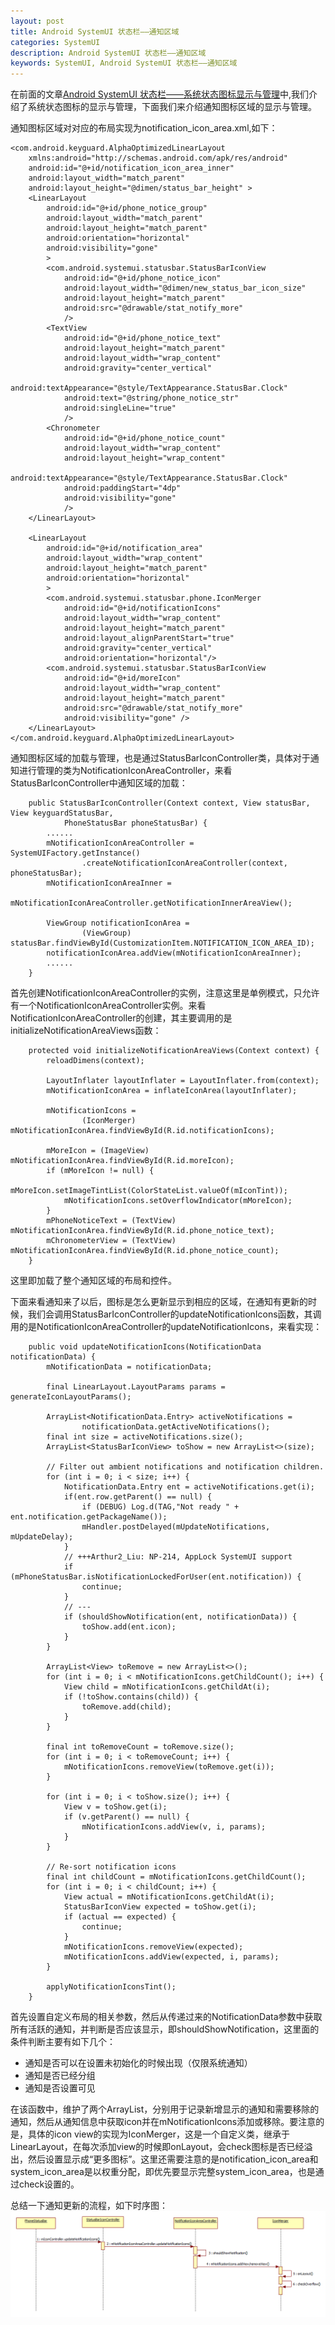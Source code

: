 ```yaml
---
layout: post
title: Android SystemUI 状态栏——通知区域
categories: SystemUI
description: Android SystemUI 状态栏——通知区域
keywords: SystemUI, Android SystemUI 状态栏——通知区域
---
```




在前面的文章[Android SystemUI 状态栏——系统状态图标显示与管理](https://chrisye2015.github.io/2017/08/04/android_systemui_statusbar_systemicons/)中,我们介绍了系统状态图标的显示与管理，下面我们来介绍通知图标区域的显示与管理。

通知图标区域对对应的布局实现为notification_icon_area.xml,如下：
```
<com.android.keyguard.AlphaOptimizedLinearLayout
    xmlns:android="http://schemas.android.com/apk/res/android"
    android:id="@+id/notification_icon_area_inner"
    android:layout_width="match_parent"
    android:layout_height="@dimen/status_bar_height" >
    <LinearLayout
        android:id="@+id/phone_notice_group"
        android:layout_width="match_parent"
        android:layout_height="match_parent"
        android:orientation="horizontal"
        android:visibility="gone"
        >
        <com.android.systemui.statusbar.StatusBarIconView
            android:id="@+id/phone_notice_icon"
            android:layout_width="@dimen/new_status_bar_icon_size"
            android:layout_height="match_parent"
            android:src="@drawable/stat_notify_more"
            />
        <TextView
            android:id="@+id/phone_notice_text"
            android:layout_height="match_parent"
            android:layout_width="wrap_content"
            android:gravity="center_vertical"
            android:textAppearance="@style/TextAppearance.StatusBar.Clock"
            android:text="@string/phone_notice_str"
            android:singleLine="true"
            />
        <Chronometer
            android:id="@+id/phone_notice_count"
            android:layout_width="wrap_content"
            android:layout_height="wrap_content"
            android:textAppearance="@style/TextAppearance.StatusBar.Clock"
            android:paddingStart="4dp"
            android:visibility="gone"
            />
    </LinearLayout>

    <LinearLayout
        android:id="@+id/notification_area"
        android:layout_width="wrap_content"
        android:layout_height="match_parent"
        android:orientation="horizontal"
        >
        <com.android.systemui.statusbar.phone.IconMerger
            android:id="@+id/notificationIcons"
            android:layout_width="wrap_content"
            android:layout_height="match_parent"
            android:layout_alignParentStart="true"
            android:gravity="center_vertical"
            android:orientation="horizontal"/>
        <com.android.systemui.statusbar.StatusBarIconView
            android:id="@+id/moreIcon"
            android:layout_width="wrap_content"
            android:layout_height="match_parent"
            android:src="@drawable/stat_notify_more"
            android:visibility="gone" />
    </LinearLayout>
</com.android.keyguard.AlphaOptimizedLinearLayout>
```

通知图标区域的加载与管理，也是通过StatusBarIconController类，具体对于通知进行管理的类为NotificationIconAreaController，来看StatusBarIconController中通知区域的加载：
```
    public StatusBarIconController(Context context, View statusBar, View keyguardStatusBar,
            PhoneStatusBar phoneStatusBar) {
        ......
        mNotificationIconAreaController = SystemUIFactory.getInstance()
                .createNotificationIconAreaController(context, phoneStatusBar);
        mNotificationIconAreaInner =
                mNotificationIconAreaController.getNotificationInnerAreaView();

        ViewGroup notificationIconArea =
                (ViewGroup) statusBar.findViewById(CustomizationItem.NOTIFICATION_ICON_AREA_ID);
        notificationIconArea.addView(mNotificationIconAreaInner);
        ......
    }
```

首先创建NotificationIconAreaController的实例，注意这里是单例模式，只允许有一个NotificationIconAreaController实例。来看NotificationIconAreaController的创建，其主要调用的是initializeNotificationAreaViews函数：
```
    protected void initializeNotificationAreaViews(Context context) {
        reloadDimens(context);

        LayoutInflater layoutInflater = LayoutInflater.from(context);
        mNotificationIconArea = inflateIconArea(layoutInflater);

        mNotificationIcons =
                (IconMerger) mNotificationIconArea.findViewById(R.id.notificationIcons);

        mMoreIcon = (ImageView) mNotificationIconArea.findViewById(R.id.moreIcon);
        if (mMoreIcon != null) {
            mMoreIcon.setImageTintList(ColorStateList.valueOf(mIconTint));
            mNotificationIcons.setOverflowIndicator(mMoreIcon);
        }
        mPhoneNoticeText = (TextView) mNotificationIconArea.findViewById(R.id.phone_notice_text);
        mChronometerView = (TextView) mNotificationIconArea.findViewById(R.id.phone_notice_count);
    }
```
这里即加载了整个通知区域的布局和控件。

下面来看通知来了以后，图标是怎么更新显示到相应的区域，在通知有更新的时候，我们会调用StatusBarIconController的updateNotificationIcons函数，其调用的是NotificationIconAreaController的updateNotificationIcons，来看实现：
```
    public void updateNotificationIcons(NotificationData notificationData) {
        mNotificationData = notificationData;

        final LinearLayout.LayoutParams params = generateIconLayoutParams();

        ArrayList<NotificationData.Entry> activeNotifications =
                notificationData.getActiveNotifications();
        final int size = activeNotifications.size();
        ArrayList<StatusBarIconView> toShow = new ArrayList<>(size);

        // Filter out ambient notifications and notification children.
        for (int i = 0; i < size; i++) {
            NotificationData.Entry ent = activeNotifications.get(i);
            if(ent.row.getParent() == null) {
                if (DEBUG) Log.d(TAG,"Not ready " + ent.notification.getPackageName());
                mHandler.postDelayed(mUpdateNotifications, mUpdateDelay);
            }
            // +++Arthur2_Liu: NP-214, AppLock SystemUI support
            if (mPhoneStatusBar.isNotificationLockedForUser(ent.notification)) {
                continue;
            }
            // ---
            if (shouldShowNotification(ent, notificationData)) {
                toShow.add(ent.icon);
            }
        }

        ArrayList<View> toRemove = new ArrayList<>();
        for (int i = 0; i < mNotificationIcons.getChildCount(); i++) {
            View child = mNotificationIcons.getChildAt(i);
            if (!toShow.contains(child)) {
                toRemove.add(child);
            }
        }

        final int toRemoveCount = toRemove.size();
        for (int i = 0; i < toRemoveCount; i++) {
            mNotificationIcons.removeView(toRemove.get(i));
        }

        for (int i = 0; i < toShow.size(); i++) {
            View v = toShow.get(i);
            if (v.getParent() == null) {
                mNotificationIcons.addView(v, i, params);
            }
        }

        // Re-sort notification icons
        final int childCount = mNotificationIcons.getChildCount();
        for (int i = 0; i < childCount; i++) {
            View actual = mNotificationIcons.getChildAt(i);
            StatusBarIconView expected = toShow.get(i);
            if (actual == expected) {
                continue;
            }
            mNotificationIcons.removeView(expected);
            mNotificationIcons.addView(expected, i, params);
        }

        applyNotificationIconsTint();
    }

```
首先设置自定义布局的相关参数，然后从传递过来的NotificationData参数中获取所有活跃的通知，并判断是否应该显示，即shouldShowNotification，这里面的条件判断主要有如下几个：
- 通知是否可以在设置未初始化的时候出现（仅限系统通知）
- 通知是否已经分组
- 通知是否设置可见

在该函数中，维护了两个ArrayList，分别用于记录新增显示的通知和需要移除的通知，然后从通知信息中获取icon并在mNotificationIcons添加或移除。要注意的是，具体的icon view的实现为IconMerger，这是一个自定义类，继承于LinearLayout，在每次添加view的时候即onLayout，会check图标是否已经溢出，然后设置显示成“更多图标”。这里还需要注意的是notification_icon_area和system_icon_area是以权重分配，即优先要显示完整system_icon_area，也是通过check设置的。

总结一下通知更新的流程，如下时序图：
![](/images/posts/android/status_bar5.png)
